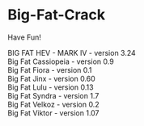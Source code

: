 # Big-Fat-Crack
Have Fun!

BIG FAT HEV - MARK IV - version 3.24  
Big Fat Cassiopeia - version 0.9  
Big Fat Fiora - version 0.1  
Big Fat Jinx - version 0.60  
Big Fat Lulu - version 0.13  
Big Fat Syndra - version 1.7  
Big Fat Velkoz - version 0.2  
Big Fat Viktor - version 1.07  